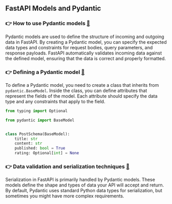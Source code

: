 ## FastAPI Models and Pydantic

### 👉 How to use Pydantic models [🔗](https://docs.pydantic.dev/latest/)
Pydantic models are used to define the structure of incoming and outgoing data in FastAPI. By creating a Pydantic model, you can specify the expected data types and constraints for request bodies, query parameters, and response payloads. FastAPI automatically validates incoming data against the defined model, ensuring that the data is correct and properly formatted.

### 👉 Defining a Pydantic model [🔗](https://fastapi.tiangolo.com/tutorial/body/)
To define a Pydantic model, you need to create a class that inherits from `pydantic.BaseModel`. Inside the class, you can define attributes that represent the fields of the model. Each attribute should specify the data type and any constraints that apply to the field.

```python
from typing import Optional

from pydantic import BaseModel


class PostSchema(BaseModel):
    title: str
    content: str
    published: bool = True
    rating: Optional[int] = None
```

### 👉 Data validation and serialization techniques [🔗](https://docs.pydantic.dev/latest/concepts/serialization/)
Serialization in FastAPI is primarily handled by Pydantic models. These models define the shape and types of data your API will accept and return. By default, Pydantic uses standard Python data types for serialization, but sometimes you might have more complex requirements.
